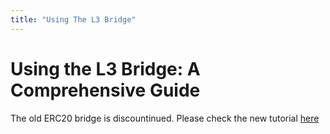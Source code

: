 ```yaml
---
title: "Using The L3 Bridge"
---
```


# Using the L3 Bridge: A Comprehensive Guide

The old ERC20 bridge is discountinued. Please check the new tutorial [here](https://doc.moonchain.com/docs/Mainnet-Tutorials/Jannowitz-Tutorial-Old-New)
